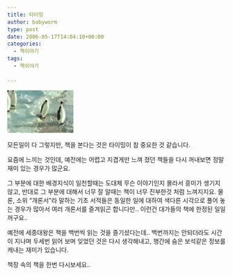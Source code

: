 ```yaml
---
title: 타이밍
author: babyworm
type: post
date: 2006-05-17T14:04:10+00:00
categories:
  - 책이야기
tags:
  - 책이야기

---
```

<img loading="lazy" decoding="async" class="alignright" src="featured_timing.gif">

모든일이 다 그렇지만,
책을 본다는 것은 타이밍이 참 중요한 것 같습니다.

요즘에 느끼는 것인데, 예전에는 어렵고 지겹게만 느껴 졌던 책들을 다시 꺼내보면 정말 재미 있는 경우가 많군요.

그 부분에 대한 배경지식이 일천할때는 도대체 무슨 이야기인지 몰라서 흥미가 생기지 않고,
반대로 그 부분에 대해서 너무 잘 알때는 책이 너무 진부한것 처럼 느껴지지요.
물론, 소위 &#8220;개론서&#8221;라 말하는 기초 서적들은 동일한 일에 대하여 색다른 시각으로 풀어 놓는 경우가 많아서 여러 개론서를 즐겨읽곤 합니다만.. 이런건 대가들의 책에 한정된 일일꺼구요..

예전에 세종대왕은 책을 백번씩 읽는 것을 즐기셨다는데.. 백번까지는 안되더라도 시간이 지나며 두세번 읽어 보며 잊었던 것은 다시 생각해내고, 행간에 숨은 보석같은 정보를 캐내는 재미가 있습니다.

책장 속의 책을 한번 다시보세요..